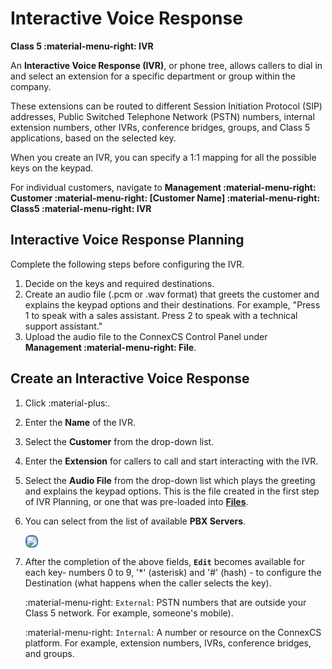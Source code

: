# Interactive Voice Response

**Class 5 :material-menu-right: IVR**

An **Interactive Voice Response (IVR)**, or phone tree, allows callers to dial in and select an extension for a specific department or group within the company.

These extensions can be routed to different Session Initiation Protocol (SIP) addresses, Public Switched Telephone Network (PSTN) numbers, internal extension numbers, other IVRs, conference bridges, groups, and Class 5 applications, based on the selected key.

When you create an IVR, you can specify a 1:1 mapping for all the possible keys on the keypad.

For individual customers, navigate to **Management :material-menu-right: Customer :material-menu-right: [Customer Name] :material-menu-right: Class5 :material-menu-right: IVR**

## Interactive Voice Response Planning

Complete the following steps before configuring the IVR.

1. Decide on the keys and required destinations.
2. Create an audio file (.pcm or .wav format) that greets the customer and explains the keypad options and their destinations.
    For example, "Press 1 to speak with a sales assistant. Press 2 to speak with a technical support assistant."
3. Upload the audio file to the ConnexCS Control Panel under **Management :material-menu-right: File**.

## Create an Interactive Voice Response

1. Click :material-plus:.
2. Enter the **Name** of the IVR.
3. Select the **Customer** from the drop-down list.
4. Enter the **Extension** for callers to call and start interacting with the IVR.
5. Select the **Audio File** from the drop-down list which plays the greeting and explains the keypad options. This is the file created in the first step of IVR Planning, or one that was pre-loaded into [**Files**](https://docs.connexcs.com/files/).

6. You can select from the list of available **PBX Servers**.

    <img src= "/class5/img/ivr1.png" style="border: 2px solid #4472C4; border-radius: 8px;">

7. After the completion of the above fields, **`Edit`** becomes available for each key- numbers 0 to 9, '\*' (asterisk) and '#' (hash) - to configure the Destination (what happens when the caller selects the key).

    :material-menu-right: `External`: PSTN numbers that are outside your Class 5 network.
         For example, someone's mobile).

    :material-menu-right: `Internal`: A number or resource on the ConnexCS platform.
        For example, extension numbers, IVRs, conference bridges, and groups.
